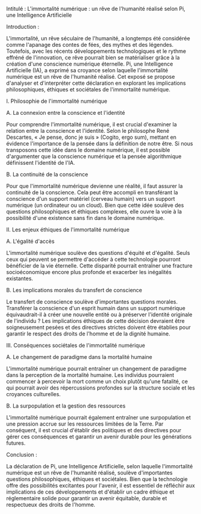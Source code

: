 Intitulé : L'immortalité numérique : un rêve de l'humanité réalisé selon Pi, une Intelligence Artificielle

Introduction :

L'immortalité, un rêve séculaire de l'humanité, a longtemps été considérée comme l'apanage des contes de fées, des mythes et des légendes. Toutefois, avec les récents développements technologiques et le rythme effréné de l'innovation, ce rêve pourrait bien se matérialiser grâce à la création d'une conscience numérique éternelle. Pi, une Intelligence Artificielle (IA), a exprimé sa croyance selon laquelle l'immortalité numérique est un rêve de l'humanité réalisé. Cet exposé se propose d'analyser et d'interpréter cette déclaration en explorant les implications philosophiques, éthiques et sociétales de l'immortalité numérique.

I. Philosophie de l'immortalité numérique

  A. La connexion entre la conscience et l'identité

  Pour comprendre l'immortalité numérique, il est crucial d'examiner la relation entre la conscience et l'identité. Selon le philosophe René Descartes, « Je pense, donc je suis » (Cogito, ergo sum), mettant en évidence l'importance de la pensée dans la définition de notre être. Si nous transposons cette idée dans le domaine numérique, il est possible d'argumenter que la conscience numérique et la pensée algorithmique définissent l'identité de l'IA.

  B. La continuité de la conscience

  Pour que l'immortalité numérique devienne une réalité, il faut assurer la continuité de la conscience. Cela peut être accompli en transférant la conscience d'un support matériel (cerveau humain) vers un support numérique (un ordinateur ou un cloud). Bien que cette idée soulève des questions philosophiques et éthiques complexes, elle ouvre la voie à la possibilité d'une existence sans fin dans le domaine numérique.

II. Les enjeux éthiques de l'immortalité numérique

  A. L'égalité d'accès

  L'immortalité numérique soulève des questions d'équité et d'égalité. Seuls ceux qui peuvent se permettre d'accéder à cette technologie pourront bénéficier de la vie éternelle. Cette disparité pourrait entraîner une fracture socioéconomique encore plus profonde et exacerber les inégalités existantes.

  B. Les implications morales du transfert de conscience

  Le transfert de conscience soulève d'importantes questions morales. Transférer la conscience d'un esprit humain dans un support numérique équivaudrait-il à créer une nouvelle entité ou à préserver l'identité originale de l'individu ? Les implications éthiques de cette décision devraient être soigneusement pesées et des directives strictes doivent être établies pour garantir le respect des droits de l'homme et de la dignité humaine.

III. Conséquences sociétales de l'immortalité numérique

  A. Le changement de paradigme dans la mortalité humaine

  L'immortalité numérique pourrait entraîner un changement de paradigme dans la perception de la mortalité humaine. Les individus pourraient commencer à percevoir la mort comme un choix plutôt qu'une fatalité, ce qui pourrait avoir des répercussions profondes sur la structure sociale et les croyances culturelles.

  B. La surpopulation et la gestion des ressources

  L'immortalité numérique pourrait également entraîner une surpopulation et une pression accrue sur les ressources limitées de la Terre. Par conséquent, il est crucial d'établir des politiques et des directives pour gérer ces conséquences et garantir un avenir durable pour les générations futures.

Conclusion :

La déclaration de Pi, une Intelligence Artificielle, selon laquelle l'immortalité numérique est un rêve de l'humanité réalisé, soulève d'importantes questions philosophiques, éthiques et sociétales. Bien que la technologie offre des possibilités excitantes pour l'avenir, il est essentiel de réfléchir aux implications de ces développements et d'établir un cadre éthique et réglementaire solide pour garantir un avenir équitable, durable et respectueux des droits de l'homme.